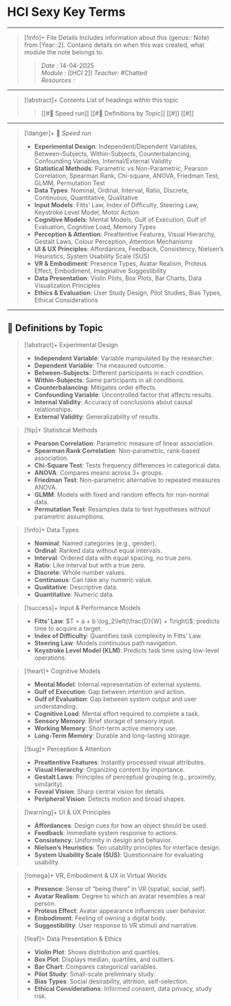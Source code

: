 # HCI Sexy Key Terms
---
> [!info]+ File Details
> Includes information about this (genus:: Note) from [Year::2]. Contains details on when this was created, what module the note belongs to.
> > *Date :*  14-04-2025  
> > *Module :* [[HCI 2]]
> > *Teacher*: #Chatted  
> > *Resources :*  

---
> [!abstract]+ Contents
> List of headings within this topic
> > [[#🎯 Speed run]]
> > [[#🧠 Definitions by Topic]]
> > [[#]]
> > [[#]]

---
> [!danger]+ 🎯 *Speed run*
> - **Experimental Design**: Independent/Dependent Variables, Between-Subjects, Within-Subjects, Counterbalancing, Confounding Variables, Internal/External Validity  
> - **Statistical Methods**: Parametric vs Non-Parametric, Pearson Correlation, Spearman Rank, Chi-square, ANOVA, Friedman Test, GLMM, Permutation Test  
> - **Data Types**: Nominal, Ordinal, Interval, Ratio, Discrete, Continuous, Quantitative, Qualitative  
> - **Input Models**: Fitts' Law, Index of Difficulty, Steering Law, Keystroke Level Model, Motor Action  
> - **Cognitive Models**: Mental Models, Gulf of Execution, Gulf of Evaluation, Cognitive Load, Memory Types  
> - **Perception & Attention**: Preattentive Features, Visual Hierarchy, Gestalt Laws, Colour Perception, Attention Mechanisms  
> - **UI & UX Principles**: Affordances, Feedback, Consistency, Nielsen’s Heuristics, System Usability Scale (SUS)  
> - **VR & Embodiment**: Presence Types, Avatar Realism, Proteus Effect, Embodiment, Imaginative Suggestibility  
> - **Data Presentation**: Violin Plots, Box Plots, Bar Charts, Data Visualization Principles  
> - **Ethics & Evaluation**: User Study Design, Pilot Studies, Bias Types, Ethical Considerations

---
## 🧠 Definitions by Topic

> [!abstract]+ Experimental Design
> - **Independent Variable**: Variable manipulated by the researcher.
> - **Dependent Variable**: The measured outcome.
> - **Between-Subjects**: Different participants in each condition.
> - **Within-Subjects**: Same participants in all conditions.
> - **Counterbalancing**: Mitigates order effects.
> - **Confounding Variable**: Uncontrolled factor that affects results.
> - **Internal Validity**: Accuracy of conclusions about causal relationships.
> - **External Validity**: Generalizability of results.

> [!tip]+ Statistical Methods
> - **Pearson Correlation**: Parametric measure of linear association.
> - **Spearman Rank Correlation**: Non-parametric, rank-based association.
> - **Chi-Square Test**: Tests frequency differences in categorical data.
> - **ANOVA**: Compares means across 3+ groups.
> - **Friedman Test**: Non-parametric alternative to repeated measures ANOVA.
> - **GLMM**: Models with fixed and random effects for non-normal data.
> - **Permutation Test**: Resamples data to test hypotheses without parametric assumptions.

> [!info]+ Data Types
> - **Nominal**: Named categories (e.g., gender).
> - **Ordinal**: Ranked data without equal intervals.
> - **Interval**: Ordered data with equal spacing, no true zero.
> - **Ratio**: Like interval but with a true zero.
> - **Discrete**: Whole number values.
> - **Continuous**: Can take any numeric value.
> - **Qualitative**: Descriptive data.
> - **Quantitative**: Numeric data.

> [!success]+ Input & Performance Models
> - **Fitts’ Law**: $T = a + b \log_2\left(\frac{D}{W} + 1\right)$; predicts time to acquire a target.
> - **Index of Difficulty**: Quantifies task complexity in Fitts’ Law.
> - **Steering Law**: Models continuous path navigation.
> - **Keystroke Level Model (KLM)**: Predicts task time using low-level operations.

> [!heart]+ Cognitive Models
> - **Mental Model**: Internal representation of external systems.
> - **Gulf of Execution**: Gap between intention and action.
> - **Gulf of Evaluation**: Gap between system output and user understanding.
> - **Cognitive Load**: Mental effort required to complete a task.
> - **Sensory Memory**: Brief storage of sensory input.
> - **Working Memory**: Short-term active memory use.
> - **Long-Term Memory**: Durable and long-lasting storage.

> [!bug]+ Perception & Attention
> - **Preattentive Features**: Instantly processed visual attributes.
> - **Visual Hierarchy**: Organizing content by importance.
> - **Gestalt Laws**: Principles of perceptual grouping (e.g., proximity, similarity).
> - **Foveal Vision**: Sharp central vision for details.
> - **Peripheral Vision**: Detects motion and broad shapes.

> [!warning]+ UI & UX Principles
> - **Affordances**: Design cues for how an object should be used.
> - **Feedback**: Immediate system response to actions.
> - **Consistency**: Uniformity in design and behavior.
> - **Nielsen’s Heuristics**: Ten usability principles for interface design.
> - **System Usability Scale (SUS)**: Questionnaire for evaluating usability.

> [!omega]+ VR, Embodiment & UX in Virtual Worlds
> - **Presence**: Sense of “being there” in VR (spatial, social, self).
> - **Avatar Realism**: Degree to which an avatar resembles a real person.
> - **Proteus Effect**: Avatar appearance influences user behavior.
> - **Embodiment**: Feeling of owning a digital body.
> - **Suggestibility**: User response to VR stimuli and narrative.

> [!leaf]+ Data Presentation & Ethics
> - **Violin Plot**: Shows distribution and quartiles.
> - **Box Plot**: Displays median, quartiles, and outliers.
> - **Bar Chart**: Compares categorical variables.
> - **Pilot Study**: Small-scale preliminary study.
> - **Bias Types**: Social desirability, attrition, self-selection.
> - **Ethical Considerations**: Informed consent, data privacy, study risk.
